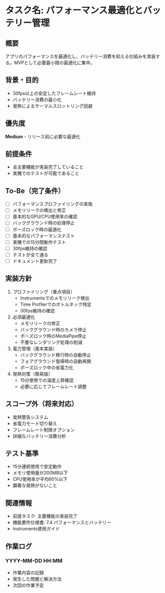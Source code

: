 # タスク名: パフォーマンス最適化とバッテリー管理

## 概要
アプリのパフォーマンスを最適化し、バッテリー消費を抑える仕組みを実装する。MVPとして必要最小限の最適化に集中。

## 背景・目的
- 30fps以上の安定したフレームレート維持
- バッテリー消費の最小化
- 発熱によるサーマルスロットリング回避

## 優先度
**Medium** - リリース前に必要な最適化

## 前提条件
- 全主要機能が実装完了していること
- 実機でのテストが可能であること

## To-Be（完了条件）
- [ ] パフォーマンスプロファイリングの実施
- [ ] メモリリークの検出と修正
- [ ] 基本的なGPU/CPU使用率の確認
- [ ] バックグラウンド時の処理停止
- [ ] ポーズロック時の最適化
- [ ] 基本的なパフォーマンステスト
- [ ] 実機での15分間動作テスト
- [ ] 30fps維持の確認
- [ ] テストが全て通る
- [ ] ドキュメント更新完了

## 実装方針
1. プロファイリング（重点項目）
   - Instrumentsでのメモリリーク検出
   - Time Profilerでのボトルネック特定
   - 30fps維持の確認
2. 必須最適化
   - メモリリークの修正
   - バックグラウンド時のカメラ停止
   - ポーズロック時のMediaPipe停止
   - 不要なレンダリング処理の削減
3. 電力管理（基本実装）
   - バックグラウンド移行時の自動停止
   - フォアグラウンド復帰時の自動再開
   - ポーズロック中の省電力化
4. 発熱対策（簡易版）
   - 15分使用での温度上昇確認
   - 必要に応じてフレームレート調整

## スコープ外（将来対応）
- 発熱警告システム
- 省電力モード切り替え
- フレームレート制限オプション
- 詳細なバッテリー消費分析

## テスト基準
- 15分連続使用で安定動作
- メモリ使用量が200MB以下
- CPU使用率が平均60%以下
- 顕著な発熱がないこと

## 関連情報
- 前提タスク: 主要機能の実装完了
- 機能要件仕様書: 7.4 パフォーマンスとバッテリー
- Instruments使用ガイド

## 作業ログ
### YYYY-MM-DD HH:MM
- 作業内容の記録
- 発生した問題と解決方法
- 次回の作業予定